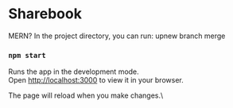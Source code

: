 # Sharebook
MERN?
In the project directory, you can run:
upnew branch merge

### `npm start`

Runs the app in the development mode.\
Open [http://localhost:3000](http://localhost:3000) to view it in your browser.

The page will reload when you make changes.\
